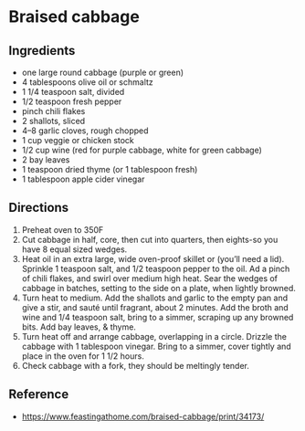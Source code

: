 # Braised cabbage

## Ingredients

- one large round cabbage (purple or green)
- 4 tablespoons olive oil or schmaltz
- 1 1/4 teaspoon salt, divided
- 1/2 teaspoon fresh pepper
- pinch chili flakes
- 2 shallots, sliced
- 4–8 garlic cloves, rough chopped
- 1 cup veggie or chicken stock
- 1/2 cup wine (red for purple cabbage, white for green cabbage)
- 2 bay leaves
- 1 teaspoon dried thyme (or 1 tablespoon fresh)
- 1 tablespoon apple cider vinegar

## Directions

1. Preheat oven to 350F
2. Cut cabbage in half, core, then cut into quarters, then eights-so you have 8 equal sized wedges.
3. Heat oil in an extra large, wide oven-proof skillet or (you’ll need a lid). Sprinkle 1 teaspoon salt, and 1/2 teaspoon pepper to the oil. Ad a pinch of chili flakes, and swirl over medium high heat. Sear the wedges of cabbage in batches, setting to the side on a plate, when lightly browned.
4. Turn heat to medium. Add the shallots and garlic to the empty pan and give a stir, and sauté until fragrant, about 2 minutes. Add the broth and wine and 1/4 teaspoon salt, bring to a simmer, scraping up any browned bits. Add bay leaves, & thyme.
5. Turn heat off and arrange cabbage, overlapping in a circle. Drizzle the cabbage with 1 tablespoon vinegar. Bring to a simmer, cover tightly and place in the oven for 1 1/2 hours.
6. Check cabbage with a fork, they should be meltingly tender.

## Reference

- <https://www.feastingathome.com/braised-cabbage/print/34173/>
